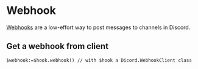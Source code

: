 <!-- Type here your summary -->
# Webhook

[Webhooks](https://discordapp.com/developers/docs/resources/webhook) are a low-effort way to post messages to channels in Discord.

## Get a webhook from client

```4d
$webhook:=$hook.webhook() // with $hook a Dicord.WebhookClient class
```
